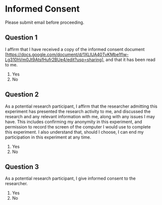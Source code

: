 # Informed Consent

Please submit email before proceeding.

## Question 1

I affirm that I have received a copy of the informed consent document [https://docs.google.com/document/d/1XLlUA40TvKMbe1fIw-Lg310hVm0Jt9AtsfHufr2BUe4/edit?usp=sharing], and that it has been read to me.
1) Yes
2) No

## Question 2

As a potential research participant, I affirm that the researcher admitting this experiment has presented the research activity to me, and discussed the research and any relevant information with me, along with any issues I may have. This includes confirming my anonymity in this experiment, and permission to record the screen of the computer I would use to complete this experiment. I also understand that, should I choose, I can end my participation in this experiment at any time.
1) Yes
2) No

## Question 3

As a potential research participant, I give informed consent to the researcher.
1) Yes
2) No